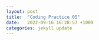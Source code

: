 ```yaml
---
layout: post
title:  "Coding Practice 05"
date:   2022-09-16 16:28:57 +1000
categories: jekyll update
---
```

